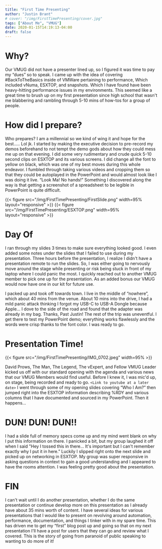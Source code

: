 ```yaml
---
title: "First Time Presenting"
author: "Justin Brant"
# cover: "/img/FirstTimePresenting/cover.jpg"
tags: ["About Me", "VMUG"]
date: 2020-01-15T14:19:13-04:00
draft: false
---
```


# Why?
Our VMUG did not have a presenter lined up, so I figured it was time to pay my “dues” so to speak. I came up with the idea of covering #BackToTheBasics inside of VMWare pertaining to performance, Which included vNuma, ESXTOP, and snapshots. Which I have found have been heavy-hitting performance issues in my environments. This seemed like a great time to brush up on my first presentation since high school that wasn't me blabbering and rambling through 5-10 mins of how-tos for a group of people.

# How did I prepare? 
Who prepares? I am a millennial so we kind of wing it and hope for the best….. Lol jk. I started by making the executive decision to pre-record my demos beforehand to not tempt the demo gods about how they could mess me up on that evening. I did some very rudimentary and crude quick 5-10 second clips on ESXTOP and its various screens. I did change all the font to yellow on black, which was one of my best moves during this whole endeavor. I fumbled through taking various videos and cropping them so that they could be autoplayed in the PowerPoint and would almost look like I was doing it live. “Look Ma! No hands!” Something I discovered along the way is that getting a screenshot of a spreadsheet to be legible in PowerPoint is quite difficult.

{{< figure src="/img/FirstTimePresenting/FirstSlide.png" width=95% layout="responsive" >}}
{{< figure src="/img/FirstTimePresenting/ESXTOP.png" width=95% layout="responsive" >}}

# Day Of
I ran through my slides 3 times to make sure everything looked good. I even added some notes under the slides that I failed to use during my presentation. Three hours before the presentation, I realize I didn't have a presentation remote to run the slides. So, I was either going to nervously move around the stage while presenting or risk being stuck in front of my laptop where I could panic the most. I quickly reached out to another VMUG member to pick one up for the presentation. As an added bonus our VMUG would now have one in our kit for future use. 


I packed up and took off towards town. I live in the middle of “nowhere”, which about 40 mins from the venue. About 10 mins into the drive, I had a mild panic attack thinking I forgot my USB-C to USB-A Dongle because Apple… I dove to the side of the road and found that the adapter was already in my bag. Thanks, Past Justin! The rest of the trip was uneventful. I get there to test my PowerPoint demo; everything works flawlessly and the words were crisp thanks to the font color. I was ready to go.

# Presentation Time!

{{< figure src="/img/FirstTimePresenting/IMG_0702.jpeg" width=95% >}}

David Prows, The Man, The Legend, The vExpert, and Fellow VMUG Leader kicked us off with our standard opening with the agenda and various news that our VMUG Members would find useful. Before I knew it, I was mic'd up, on stage, being recorded and ready to go. `<Link to youtube at a later date>` I went through some of my opening slides covering “Who I Am?” then jumped right into the ESXTOP information describing %RDY and various columns that I have documented and sourced in my PowerPoint. Then it happens...

# DUN! DUN! DUN!!
I had a slide full of memory specs come up and my mind went blank on why I put this information on there. I panicked a bit, but my group laughed it off when I said "Hey I tossed this in there… It's important but I can't remember exactly why I put it in here.” Luckily I slipped right onto the next slide and picked up on networking in ESXTOP. My group was super responsive in asking questions in context to gain a good understanding and I appeared to have the rooms attention. I was feeling pretty good about the presentation.

# FIN
I can't wait until I do another presentation, whether I do the same presentation or continue develop more on this presentation as I already have about 35 mins worth of content. I have several ideas for various presentations that I would like to present on revolving around automation, performance, documentation, and things I tinker with in my spare time. This has driven me to get my “first” blog post up and going so that on my next presentation I'll have a post for users that they can go and review what I covered. This is the story of going from paranoid of public speaking to wanting to do more of it!

